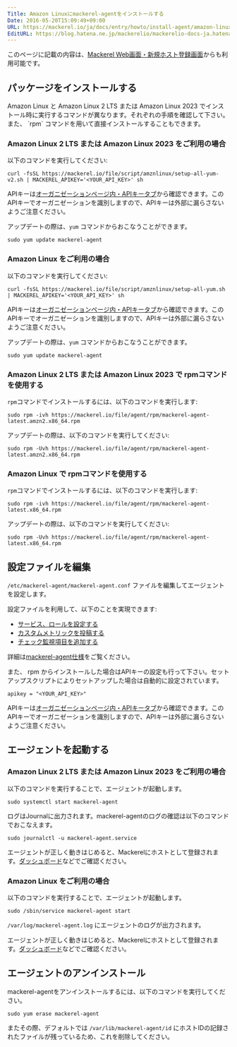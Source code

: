 ```yaml
---
Title: Amazon Linuxにmackerel-agentをインストールする
Date: 2016-05-20T15:09:49+09:00
URL: https://mackerel.io/ja/docs/entry/howto/install-agent/amazon-linux
EditURL: https://blog.hatena.ne.jp/mackerelio/mackerelio-docs-ja.hatenablog.mackerel.io/atom/entry/6653812171397064073
---
```


このページに記載の内容は、[Mackerel Web画面・新規ホスト登録画面](https://mackerel.io/my/instruction-agent)からも利用可能です。

<h2>パッケージをインストールする</h2>
Amazon Linux と Amazon Linux 2 LTS または Amazon Linux 2023 でインストール時に実行するコマンドが異なります。それぞれの手順を確認して下さい。
また、 `rpm` コマンドを用いて直接インストールすることもできます。

<h3 id="v2">Amazon Linux 2 LTS または Amazon Linux 2023 をご利用の場合</h3>

以下のコマンドを実行してください:

```
curl -fsSL https://mackerel.io/file/script/amznlinux/setup-all-yum-v2.sh | MACKEREL_APIKEY='<YOUR_API_KEY>' sh
```

APIキーは[オーガニゼーションページ内・APIキータブ](https://mackerel.io/my?tab=apikeys)から確認できます。このAPIキーでオーガニゼーションを識別しますので、APIキーは外部に漏らさないようご注意ください。

アップデートの際は、`yum` コマンドからおこなうことができます。

```
sudo yum update mackerel-agent
```

<h3 id="v1">Amazon Linux をご利用の場合</h3>

以下のコマンドを実行してください:

```
curl -fsSL https://mackerel.io/file/script/amznlinux/setup-all-yum.sh | MACKEREL_APIKEY='<YOUR_API_KEY>' sh
```

APIキーは[オーガニゼーションページ内・APIキータブ](https://mackerel.io/my?tab=apikeys)から確認できます。このAPIキーでオーガニゼーションを識別しますので、APIキーは外部に漏らさないようご注意ください。

アップデートの際は、`yum` コマンドからおこなうことができます。

```
sudo yum update mackerel-agent
```

<h3 id="rpm-v2">Amazon Linux 2 LTS または Amazon Linux 2023 で rpmコマンドを使用する</h2>

`rpm`コマンドでインストールするには、以下のコマンドを実行します:

```
sudo rpm -ivh https://mackerel.io/file/agent/rpm/mackerel-agent-latest.amzn2.x86_64.rpm
```

アップデートの際は、以下のコマンドを実行してください:

```
sudo rpm -Uvh https://mackerel.io/file/agent/rpm/mackerel-agent-latest.amzn2.x86_64.rpm
```

<h3 id="rpm-v1">Amazon Linux で rpmコマンドを使用する</h2>

`rpm`コマンドでインストールするには、以下のコマンドを実行します:

```
sudo rpm -ivh https://mackerel.io/file/agent/rpm/mackerel-agent-latest.x86_64.rpm
```

アップデートの際は、以下のコマンドを実行してください:

```
sudo rpm -Uvh https://mackerel.io/file/agent/rpm/mackerel-agent-latest.x86_64.rpm
```

<h2 id="config">設定ファイルを編集</h2>

`/etc/mackerel-agent/mackerel-agent.conf` ファイルを編集してエージェントを設定します。

設定ファイルを利用して、以下のことを実現できます:

- [サービス、ロールを設定する](https://mackerel.io/ja/docs/entry/spec/agent#setting-services-and-roles)
- [カスタムメトリックを投稿する](https://mackerel.io/ja/docs/entry/advanced/custom-metrics)
- [チェック監視項目を追加する](https://mackerel.io/ja/docs/entry/custom-checks)

詳細は[mackerel-agent仕様](https://mackerel.io/ja/docs/entry/spec/agent)をご覧ください。

また、 rpm からインストールした場合はAPIキーの設定も行って下さい。セットアップスクリプトによりセットアップした場合は自動的に設定されています。

```
apikey = "<YOUR_API_KEY>"
```

APIキーは[オーガニゼーションページ内・APIキータブ](https://mackerel.io/my?tab=apikeys)から確認できます。このAPIキーでオーガニゼーションを識別しますので、APIキーは外部に漏らさないようご注意ください。

<h2 id="start-agent">エージェントを起動する</h2>
<h3>Amazon Linux 2 LTS または Amazon Linux 2023 をご利用の場合</h3>

以下のコマンドを実行することで、エージェントが起動します。

```
sudo systemctl start mackerel-agent
```

ログはJournalに出力されます。mackerel-agentのログの確認は以下のコマンドでおこなえます。

```
sudo journalctl -u mackerel-agent.service
```

エージェントが正しく動きはじめると、Mackerelにホストとして登録されます。[ダッシュボード](https://mackerel.io/my/dashboard)などでご確認ください。

<h3>Amazon Linux をご利用の場合</h3>

以下のコマンドを実行することで、エージェントが起動します。

```
sudo /sbin/service mackerel-agent start
```

`/var/log/mackerel-agent.log` にエージェントのログが出力されます。

エージェントが正しく動きはじめると、Mackerelにホストとして登録されます。[ダッシュボード](https://mackerel.io/my/dashboard)などでご確認ください。


<h2 id="uninstall">エージェントのアンインストール</h2>

mackerel-agentをアンインストールするには、以下のコマンドを実行してください。


```
sudo yum erase mackerel-agent
```

またその際、デフォルトでは `/var/lib/mackerel-agent/id` にホストIDの記録されたファイルが残っているため、これを削除してください。

